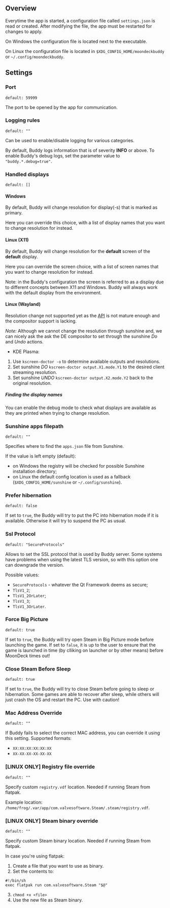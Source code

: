 ## Overview

Everytime the app is started, a configuration file called `settings.json` is read or created. After modifying the file, the app must be restarted for changes to apply.

On Windows the configuration file is located next to the executable.

On Linux the configuration file is located in `$XDG_CONFIG_HOME/moondeckbuddy` or `~/.config/moondeckbuddy`.

## Settings

### Port
`default: 59999`

The port to be opened by the app for communication.

### Logging rules
`default: ""`

Can be used to enable/disable logging for various categories.

By default, Buddy logs information that is of severity **INFO** or above. To enable Buddy's debug logs, set the parameter value to `"buddy.*.debug=true"`.

### Handled displays
`default: []`

#### Windows

By default, Buddy will change resolution for display(-s) that is marked as primary.

Here you can override this choice, with a list of display names that you want to change resolution for instead.

#### Linux (X11)

By default, Buddy will change resolution for the **default** screen of the **default** display.

Here you can override the screen choice, with a list of screen names that you want to change resolution for instead.

Note: in the Buddy's configuration the screen is referred to as a display due to different concepts between X11 and Windows. Buddy will always work with the default display from the environment.

#### Linux (Wayland)

Resolution change not supported yet as the [API](https://wayland.app/protocols/wlr-output-management-unstable-v1) is not mature enough and the compositor support is lacking.

*Note:* Although we cannot change the resolution through sunshine and, we can nicely ask the ask the DE compositor to set through the sunshine *Do* and *Undo* actions.

- KDE Plasma:

 1. Use `kscreen-doctor -o` to determine available outputs and resolutions.
 2. Set sunshine *DO* `kscreen-doctor output.X1.mode.Y1` to the desired client streaming resolution.
 3. Set sunshine *UNDO* `kscreen-doctor output.X2.mode.Y2` back to the original resolution.

##### Finding the display names

You can enable the debug mode to check what displays are available as they are printed when trying to change resolution.

### Sunshine apps filepath
`default: ""`

Specifies where to find the `apps.json` file from Sunshine.

If the value is left empty (default):
* on Windows the registry will be checked for possible Sunshine installation directory;
* on Linux the default config location is used as a fallback (`$XDG_CONFIG_HOME/sunshine` or `~/.config/sunshine`).

### Prefer hibernation
`default: false`

If set to `true`, the Buddy will try to put the PC into hibernation mode if it is available. Otherwise it will try to suspend the PC as usual.

### Ssl Protocol
`default: "SecureProtocols"`

Allows to set the SSL protocol that is used by Buddy server. Some systems have problems when using the latest TLS version, so with this option one can downgrade the version.

Possible values:
- `SecureProtocols` - whatever the Qt Framework deems as secure;
- `TlsV1_2`;
- `TlsV1_2OrLater`;
- `TlsV1_3`;
- `TlsV1_3OrLater`.

### Force Big Picture
`default: true`

If set to `true`, the Buddy will try open Steam in Big Picture mode before launching the game.
If set to `false`, it is up to the user to ensure that the game is launched in time (by clliking on launcher or by other means) before MoonDeck times out!

### Close Steam Before Sleep
`default: true`

If set to `true`, the Buddy will try to close Steam before going to sleep or hibernation. Some games are able to recover after sleep, while others will just crash the OS and restart the PC. Use with caution!

### Mac Address Override
`default: ""`

If Buddy fails to select the correct MAC address, you can override it using this setting. Supported formats:
- `XX:XX:XX:XX:XX:XX`
- `XX-XX-XX-XX-XX-XX`

### [LINUX ONLY] Registry file override
`default: ""`

Specify custom `registry.vdf` location. Needed if running Steam from flatpak.

Example location: `/home/frog/.var/app/com.valvesoftware.Steam/.steam/registry.vdf`.

### [LINUX ONLY] Steam binary override
`default: ""`

Specify custom Steam binary location. Needed if running Steam from flatpak.

In case you're using flatpak:
1. Create a file that you want to use as binary.
2. Set the contents to:
```
#!/bin/sh
exec flatpak run com.valvesoftware.Steam "$@"
```
3. `chmod +x <file>`
4. Use the new file as Steam binary.
